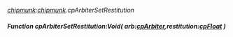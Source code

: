 _[chipmunk](../../modules/chipmunk/chipmunk-module.md):[chipmunk](../../modules/chipmunk/chipmunk-module.md).cpArbiterSetRestitution_
##### Function cpArbiterSetRestitution:Void( arb:[cpArbiter](../../modules/chipmunk/chipmunk-cparbiter.md),restitution:[cpFloat](../../modules/chipmunk/chipmunk-cpfloat.md) )
